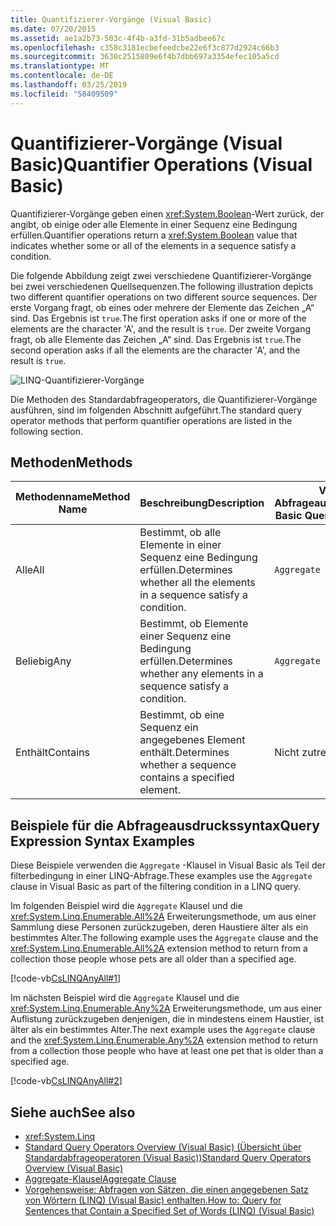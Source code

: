 ```yaml
---
title: Quantifizierer-Vorgänge (Visual Basic)
ms.date: 07/20/2015
ms.assetid: ae1a2b73-503c-4f4b-a3fd-31b5adbee67c
ms.openlocfilehash: c358c3181ecbefeedcbe22e6f3c877d2924c66b3
ms.sourcegitcommit: 3630c2515809e6f4b7dbb697a3354efec105a5cd
ms.translationtype: MT
ms.contentlocale: de-DE
ms.lasthandoff: 03/25/2019
ms.locfileid: "58409509"
---
```

# <a name="quantifier-operations-visual-basic"></a><span data-ttu-id="59596-102">Quantifizierer-Vorgänge (Visual Basic)</span><span class="sxs-lookup"><span data-stu-id="59596-102">Quantifier Operations (Visual Basic)</span></span>
<span data-ttu-id="59596-103">Quantifizierer-Vorgänge geben einen <xref:System.Boolean>-Wert zurück, der angibt, ob einige oder alle Elemente in einer Sequenz eine Bedingung erfüllen.</span><span class="sxs-lookup"><span data-stu-id="59596-103">Quantifier operations return a <xref:System.Boolean> value that indicates whether some or all of the elements in a sequence satisfy a condition.</span></span>  
  
 <span data-ttu-id="59596-104">Die folgende Abbildung zeigt zwei verschiedene Quantifizierer-Vorgänge bei zwei verschiedenen Quellsequenzen.</span><span class="sxs-lookup"><span data-stu-id="59596-104">The following illustration depicts two different quantifier operations on two different source sequences.</span></span> <span data-ttu-id="59596-105">Der erste Vorgang fragt, ob eines oder mehrere der Elemente das Zeichen „A“ sind. Das Ergebnis ist `true`.</span><span class="sxs-lookup"><span data-stu-id="59596-105">The first operation asks if one or more of the elements are the character 'A', and the result is `true`.</span></span> <span data-ttu-id="59596-106">Der zweite Vorgang fragt, ob alle Elemente das Zeichen „A“ sind. Das Ergebnis ist `true`.</span><span class="sxs-lookup"><span data-stu-id="59596-106">The second operation asks if all the elements are the character 'A', and the result is `true`.</span></span>  
  
 ![LINQ-Quantifizierer-Vorgänge](./media/quantifier-operations/linq-quantifier-operations.png)  
  
 <span data-ttu-id="59596-108">Die Methoden des Standardabfrageoperators, die Quantifizierer-Vorgänge ausführen, sind im folgenden Abschnitt aufgeführt.</span><span class="sxs-lookup"><span data-stu-id="59596-108">The standard query operator methods that perform quantifier operations are listed in the following section.</span></span>  
  
## <a name="methods"></a><span data-ttu-id="59596-109">Methoden</span><span class="sxs-lookup"><span data-stu-id="59596-109">Methods</span></span>  
  
|<span data-ttu-id="59596-110">Methodenname</span><span class="sxs-lookup"><span data-stu-id="59596-110">Method Name</span></span>|<span data-ttu-id="59596-111">Beschreibung</span><span class="sxs-lookup"><span data-stu-id="59596-111">Description</span></span>|<span data-ttu-id="59596-112">Visual Basic-Abfrageausdruckssyntax</span><span class="sxs-lookup"><span data-stu-id="59596-112">Visual Basic Query Expression Syntax</span></span>|<span data-ttu-id="59596-113">Weitere Informationen</span><span class="sxs-lookup"><span data-stu-id="59596-113">More Information</span></span>|  
|-----------------|-----------------|------------------------------------------|----------------------|  
|<span data-ttu-id="59596-114">Alle</span><span class="sxs-lookup"><span data-stu-id="59596-114">All</span></span>|<span data-ttu-id="59596-115">Bestimmt, ob alle Elemente in einer Sequenz eine Bedingung erfüllen.</span><span class="sxs-lookup"><span data-stu-id="59596-115">Determines whether all the elements in a sequence satisfy a condition.</span></span>|`Aggregate … In … Into All(…)`|<xref:System.Linq.Enumerable.All%2A?displayProperty=nameWithType><br /><br /> <xref:System.Linq.Queryable.All%2A?displayProperty=nameWithType>|  
|<span data-ttu-id="59596-116">Beliebig</span><span class="sxs-lookup"><span data-stu-id="59596-116">Any</span></span>|<span data-ttu-id="59596-117">Bestimmt, ob Elemente einer Sequenz eine Bedingung erfüllen.</span><span class="sxs-lookup"><span data-stu-id="59596-117">Determines whether any elements in a sequence satisfy a condition.</span></span>|`Aggregate … In … Into Any()`|<xref:System.Linq.Enumerable.Any%2A?displayProperty=nameWithType><br /><br /> <xref:System.Linq.Queryable.Any%2A?displayProperty=nameWithType>|  
|<span data-ttu-id="59596-118">Enthält</span><span class="sxs-lookup"><span data-stu-id="59596-118">Contains</span></span>|<span data-ttu-id="59596-119">Bestimmt, ob eine Sequenz ein angegebenes Element enthält.</span><span class="sxs-lookup"><span data-stu-id="59596-119">Determines whether a sequence contains a specified element.</span></span>|<span data-ttu-id="59596-120">Nicht zutreffend.</span><span class="sxs-lookup"><span data-stu-id="59596-120">Not applicable.</span></span>|<xref:System.Linq.Enumerable.Contains%2A?displayProperty=nameWithType><br /><br /> <xref:System.Linq.Queryable.Contains%2A?displayProperty=nameWithType>|  
  
## <a name="query-expression-syntax-examples"></a><span data-ttu-id="59596-121">Beispiele für die Abfrageausdruckssyntax</span><span class="sxs-lookup"><span data-stu-id="59596-121">Query Expression Syntax Examples</span></span>  
 <span data-ttu-id="59596-122">Diese Beispiele verwenden die `Aggregate` -Klausel in Visual Basic als Teil der filterbedingung in einer LINQ-Abfrage.</span><span class="sxs-lookup"><span data-stu-id="59596-122">These examples use the `Aggregate` clause in Visual Basic as part of the filtering condition in a LINQ query.</span></span>  
  
 <span data-ttu-id="59596-123">Im folgenden Beispiel wird die `Aggregate` Klausel und die <xref:System.Linq.Enumerable.All%2A> Erweiterungsmethode, um aus einer Sammlung diese Personen zurückzugeben, deren Haustiere älter als ein bestimmtes Alter.</span><span class="sxs-lookup"><span data-stu-id="59596-123">The following example uses the `Aggregate` clause and the <xref:System.Linq.Enumerable.All%2A> extension method to return from a collection those people whose pets are all older than a specified age.</span></span>  
  
 [!code-vb[CsLINQAnyAll#1](~/samples/snippets/visualbasic/VS_Snippets_VBCSharp/CsLINQAnyAll/VB/AnyAll.vb#1)]  
  
 <span data-ttu-id="59596-124">Im nächsten Beispiel wird die `Aggregate` Klausel und die <xref:System.Linq.Enumerable.Any%2A> Erweiterungsmethode, um aus einer Auflistung zurückzugeben denjenigen, die in mindestens einem Haustier, ist älter als ein bestimmtes Alter.</span><span class="sxs-lookup"><span data-stu-id="59596-124">The next example uses the `Aggregate` clause and the <xref:System.Linq.Enumerable.Any%2A> extension method to return from a collection those people who have at least one pet that is older than a specified age.</span></span>  
  
 [!code-vb[CsLINQAnyAll#2](~/samples/snippets/visualbasic/VS_Snippets_VBCSharp/CsLINQAnyAll/VB/AnyAll.vb#2)]  
  
## <a name="see-also"></a><span data-ttu-id="59596-125">Siehe auch</span><span class="sxs-lookup"><span data-stu-id="59596-125">See also</span></span>
- <xref:System.Linq>
- [<span data-ttu-id="59596-126">Standard Query Operators Overview (Visual Basic) (Übersicht über Standardabfrageoperatoren (Visual Basic))</span><span class="sxs-lookup"><span data-stu-id="59596-126">Standard Query Operators Overview (Visual Basic)</span></span>](../../../../visual-basic/programming-guide/concepts/linq/standard-query-operators-overview.md)
- [<span data-ttu-id="59596-127">Aggregate-Klausel</span><span class="sxs-lookup"><span data-stu-id="59596-127">Aggregate Clause</span></span>](../../../../visual-basic/language-reference/queries/aggregate-clause.md)
- [<span data-ttu-id="59596-128">Vorgehensweise: Abfragen von Sätzen, die einen angegebenen Satz von Wörtern (LINQ) (Visual Basic) enthalten.</span><span class="sxs-lookup"><span data-stu-id="59596-128">How to: Query for Sentences that Contain a Specified Set of Words (LINQ) (Visual Basic)</span></span>](../../../../visual-basic/programming-guide/concepts/linq/how-to-query-for-sentences-that-contain-a-specified-set-of-words.md)
